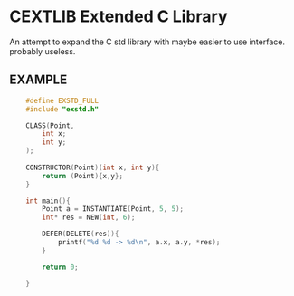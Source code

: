 # CEXTLIB Extended C Library
An attempt to expand the C std library with maybe easier to use interface. probably useless. 

## EXAMPLE
```c
    #define EXSTD_FULL
    #include "exstd.h"

    CLASS(Point, 
        int x;
        int y;
    );
    
    CONSTRUCTOR(Point)(int x, int y){
        return (Point){x,y};
    }

    int main(){
        Point a = INSTANTIATE(Point, 5, 5);
        int* res = NEW(int, 6);

        DEFER(DELETE(res)){
            printf("%d %d -> %d\n", a.x, a.y, *res);
        }

        return 0;

    }

```